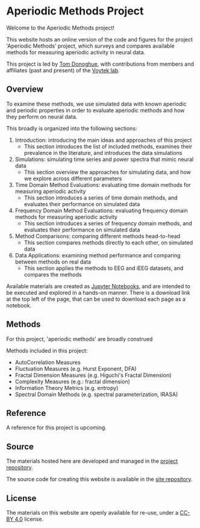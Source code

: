 # Aperiodic Methods Project

Welcome to the Aperiodic Methods project!

This website hosts an online version of the code and figures for the project 'Aperiodic Methods' project, which
surveys and compares available methods for measuring aperiodic activity in neural data.

This project is led by
[Tom Donoghue](https://tomdonoghue.github.io/),
with contributions from members and affiliates (past and present) of the
[Voytek lab](https://voyteklab.com/).

## Overview

To examine these methods, we use simulated data with known aperiodic and periodic properties in order to evaluate aperiodic
methods and how they perform on neural data.

This broadly is organized into the following sections:
1. Introduction: introducing the main ideas and approaches of this project
    - This section introduces the list of included methods, examines their prevalence in the literature, and introduces the data simulations
2. Simulations: simulating time series and power spectra that mimic neural data
    - This section overview the approaches for simulating data, and how we explore across different parameters
3. Time Domain Method Evaluations: evaluating time domain methods for measuring aperiodic activity
    - This section introduces a series of time domain methods, and evaluates their performance on simulated data
4. Frequency Domain Method Evaluations:  evaluating frequency domain methods for measuring aperiodic activity
    - This section introduces a series of frequency domain methods, and evaluates their performance on simulated data
5. Method Comparisons: comparing different methods head-to-head
    - This section compares methods directly to each other, on simulated data
6. Data Applications: examining method performance and comparing between methods on real data
    - This section applies the methods to EEG and iEEG datasets, and compares the methods

Available materials are created as [Jupyter Notebooks](https://jupyter.org), and are intended to be executed and explored in a hands-on manner.
There is a download link at the top left of the page, that can be used to download each page as a notebook.

## Methods

For this project, 'aperiodic methods' are broadly construed

Methods included in this project:
- AutoCorrelation Measures
- Fluctuation Measures (e.g. Hurst Exponent, DFA)
- Fractal Dimension Measures (e.g. Higuchi's Fractal Dimension)
- Complexity Measures (e.g.: fractal dimension)
- Information Theory Metrics (e.g. entropy)
- Spectral Domain Methods (e.g. spectral parameterization, IRASA)

## Reference

A reference for this project is upcoming.

## Source

The materials hosted here are developed and managed in the
[project repository](https://github.com/AperiodicMethods/AperiodicMethods).

The source code for creating this website is available in the
[site repository](https://github.com/AperiodicMethods/Site).

## License

The materials on this website are openly available for re-use, under a
[CC-BY 4.0](https://creativecommons.org/licenses/by/4.0/)
license.
